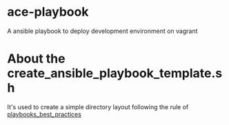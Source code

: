 # ace-playbook
A ansible playbook to deploy development environment on vagrant

# About the create_ansible_playbook_template.sh
It's used to create a simple directory layout following the rule of [playbooks_best_practices](http://docs.ansible.com/ansible/playbooks_best_practices.html)
